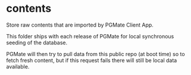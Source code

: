 # contents

Store raw contents that are imported by PGMate Client App.

This folder ships with each release of PGMate for local synchronous seeding of the database.

PGMate will then try to pull data from this public repo (at boot time) so to fetch fresh content, but if this request fails there will still be local data available.
